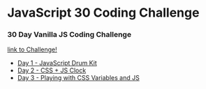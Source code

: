 # JavaScript 30 Coding Challenge

### 30 Day Vanilla JS Coding Challenge

[link to Challenge!](https://javascript30.com/)

* [Day 1 - JavaScript Drum Kit](https://danrnascimento.github.io/javascript30/Day1%20-%20JavaScript%20Drum%20Kit/)
* [Day 2 - CSS + JS Clock](https://danrnascimento.github.io/javascript30/Day2%20-%20CSS%20+%20JS%20Clock/)
* [Day 3 - Playing with CSS Variables and JS](https://danrnascimento.github.io/javascript30/Day3%20-%20Playing%20with%20CSS%20Variables%20and%20JS/)

